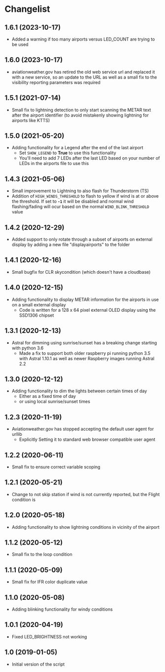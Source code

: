 # Changelist

## 1.6.1 (2023-10-17)

- Added a warning if too many airports versus LED_COUNT are trying to be used


## 1.6.0 (2023-10-17)

- aviationweather.gov has retired the old web service url and replaced it with a new service, so an update to the URL as well as a small fix to the visibility reporting parameters was required


## 1.5.1 (2021-07-14)

- Small fix to lightning detection to only start scanning the METAR text after the airport identifier (to avoid mistakenly showing lightning for airports like KTTS)


## 1.5.0 (2021-05-20)

- Adding functionality for a Legend after the end of the last airport
  - Set `SHOW_LEGEND` to **True** to use this functionality
  - You'll need to add 7 LEDs after the last LED based on your number of LEDs in the airports file to use this

## 1.4.3 (2021-05-06)

- Small improvement to Lightning to also flash for Thunderstorm (TS)
- Addition of `HIGH_WINDS_THRESHOLD` to flash to yellow if wind is at or above the threshold. If set to **`-1`** it will be disabled and normal wind flashing/fading will ocur based on the normal `WIND_BLINK_THRESHOLD` value

## 1.4.2 (2020-12-29)

- Added support to only rotate through a subset of airports on external display by adding a new file "displayairports" to the folder

## 1.4.1 (2020-12-16)

- Small bugfix for CLR skycondition (which doesn't have a cloudbase)

## 1.4.0 (2020-12-15)

- Adding functionality to display METAR information for the airports in use on a small external display
  - Code is written for a 128 x 64 pixel external OLED display using the SSD1306 chipset

## 1.3.1 (2020-12-13)

- Astral for dimming using sunrise/sunset has a breaking change starting with python 3.6
  - Made a fix to support both older raspberry pi running python 3.5 with Astral 1.10.1 as well as newer Raspberry images running Astral 2.2

## 1.3.0 (2020-12-12)

- Adding functionality to dim the lights between certain times of day
  - Either as a fixed time of day
  - or using local sunrise/sunset times

## 1.2.3 (2020-11-19)

- Aviationweather.gov has stopped accepting the default user agent for urllib
  - Explicitly Setting it to standard web browser compatible user agent

## 1.2.2 (2020-06-11)

- Small fix to ensure correct variable scoping

## 1.2.1 (2020-05-21)

- Change to not skip station if wind is not currently reported, but the Flight condition is

## 1.2.0 (2020-05-18)

- Adding functionality to show lightning conditions in vicinity of the airport

## 1.1.2 (2020-05-12)

- Small fix to the loop condition

## 1.1.1 (2020-05-09)

- Small fix for IFR color duplicate value

## 1.1.0 (2020-05-08)

- Adding blinking functionality for windy conditions

## 1.0.1 (2020-04-19)

- Fixed LED_BRIGHTNESS not working

## 1.0 (2019-01-05)

- Initial version of the script
